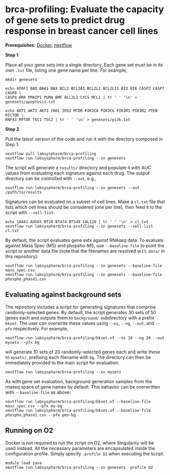# brca-profiling: Evaluate the capacity of gene sets to predict drug response in breast cancer cell lines

**Prerequisites:** [Docker](https://docs.docker.com/get-docker/), [nextflow](https://www.nextflow.io/)

**Step 1**

Place all your gene sets into a single directory. Each gene set must be in its own `.txt` file, listing one gene name per line. For example,

```
mkdir genesets

echo APAF1 BAD BAK1 BAX BCL2 BCL2A1 BCL2L1 BCL2L11 BID BIK CASP3 CASP7 CASP8 \
CASP9 HRK PMAIP1 PUMA BMF BCL2L2 CYCS MCL1 | tr ' ' '\n' > genesets/apoptosis.txt

echo AKT1 AKT2 AKT3 CRKL IRS2 MTOR PIK3CA PIK3CG PIK3R1 PIK3R2 PTEN RICTOR \
RNF43 RPTOR TSC1 TSC2 | tr ' ' '\n' > genesets/pi3k.txt
```

**Step 2**

Pull the latest version of the code and run it with the directory composed in Step 1:

```
nextflow pull labsyspharm/brca-profiling
nextflow run labsyspharm/brca-profiling --in genesets
```

The script will generate a `results/` directory and populate it with AUC values from evaluating each signature against each drug.
The output directory can be controlled with `--out`, e.g.,

```
nextflow run labsyspharm/brca-profiling --in genesets --out /path/to/results
```

Signatures can be evaluated on a subset of cell lines. Make a `cl.txt` file that lists which cell lines should be considered (one per line), then feed it to the script with `--cell-list`:

```
echo 184A1 AU565 BT20 BT474 BT549 CAL120 | tr ' ' '\n' > cl.txt
nextflow run labsyspharm/brca-profiling --in genesets --cell-list cl.txt
```

By default, the script evaluates gene sets against RNAseq data. To evaluate against Mass Spec (MS) and phopsho-MS, use `--baseline-file` to point the script to another data file (note that the filenames are resolved w.r.t. `data/` in this repository):
```
nextflow run labsyspharm/brca-profiling --in genesets --baseline-file mass_spec.csv
nextflow run labsyspharm/brca-profiling --in genesets --baseline-file phospho_phase1.csv
```

## Evaluating against background sets

The repository includes a script for generating signatures that comprise randomly-selected genes. By default, the script generates 30 sets of 50 genes each and outputs them to `background/` subdirectory with a prefix `bkset`. The user can overwrite these values using `--ns`, `--ng`, `--out`, and `--pfx` respectively. For example,

```
nextflow run labsyspharm/brca-profiling/bkset.nf --ns 10 --ng 20 --out mysets --pfx bg
```

will generate 10 sets of 20 randomly-selected genes each and write these to `mysets/`, prefixing each filename with `bg`. The directory can then be immediately provided to the main script for evaluation:

```
nextflow run labsyspharm/brca-profiling --in mysets
```

As with gene set evaluation, background generation samples from the rnaseq space of gene names by default. This behavior can be overwritten with `--baseline-file` as above:
```
nextflow run labsyspharm/brca-profiling/bkset.nf --baseline-file mass_spec.csv --pfx ms-bg
nextflow run labsyspharm/brca-profiling/bkset.nf --baseline-file phospho_phase1.csv --pfx pms-bg
```

## Running on O2

Docker is not required to run the script on O2, where Singularity will be used instead. All the necessary parameters are encapsulated inside the configuration profile. Simply specify `-profile O2` when executing the script:

```
module load java
nextflow run labsyspharm/brca-profiling --in genesets -profile O2
```
